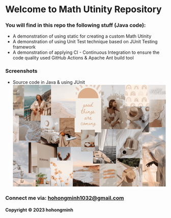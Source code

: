 # Welcome to Math Utinity Repository

### You will find in this repo the following stuff (Java code):
* A demonstration of using static for creating a custom Math Utinity
* A demonstration of using Unit Test technique based on JUnit Testing framework
* A demonstration of applying CI - Continuous Integration to ensure the code quality used GitHub Actions & Apache Ant build tool


### Screenshots
* Source code in Java & using JUnit
![source code with junit](https://github.com/hohongminh/mathutil-ant-se1615/blob/main/screenshots/source-code-with-junit.png)

### Connect me via: hohongminh1032@gmail.com

#### Copyright &#169; 2023 hohongminh